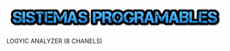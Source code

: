 ![alt text](https://raw.githubusercontent.com/JesusEstrad4/Sistemas-programables/main/sistemas.png)


LOGYIC ANALYZER (8 CHANELS)
